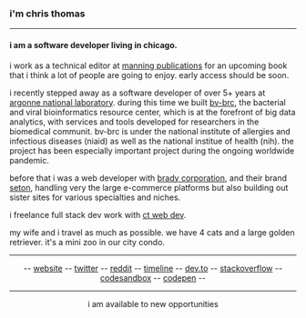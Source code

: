 ### i'm chris thomas
---

#### i am a software developer living in chicago.
i work as a technical editor at [manning publications](https://www.manning.com) for an upcoming book that i think a lot of people are going to enjoy. early access should be soon.

i recently stepped away as a software developer of over 5+ years at [argonne national laboratory](https://www.anl.gov). during this time we built [bv-brc](https://www.bv-brc.org), the bacterial and viral bioinformatics resource center, which is at the forefront of big data analytics, with services and tools developed for researchers in the biomedical communit. bv-brc is under the national institute of allergies and infectious diseases (niaid) as well as the national institue of health (nih). the project has been especially important project during the ongoing worldwide pandemic.

before that i was a web developer with [brady corporation](https://www.bradyid.com), and their brand [seton](https://www.seton.com), handling very the large e-commerce platforms but also building out sister sites for various specialties and niches.

i freelance full stack dev work with [ct web dev](https://ctwebdev.io).

my wife and i travel as much as possible. we have 4 cats and a large golden retriever. it's a mini zoo in our city condo.

---
<div align="center">
-- <a href="https://chriscthomas.dev">website</a> -- <a href="https://twitter.com/chris_c_thomas">twitter</a> -- <a href="https://www.reddit.com/user/chris-c-thomas">reddit</a> -- <a href="https://timeline.chriscthomas.dev/">timeline</a> -- <a href="https://dev.to/chriscthomas">dev.to</a> -- <a href="">stackoverflow</a> -- <a href="https://codesandbox.io/u/chris-c-thomas">codesandbox</a> -- <a href="https://codepen.io/chris-c-thomas">codepen</a> -- 
</div>

---
<p align="center">i am available to new opportunities</p>